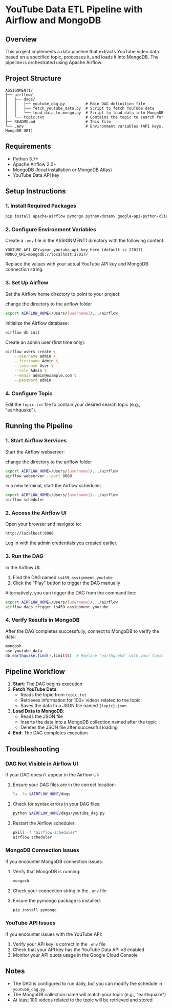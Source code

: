 # YouTube Data ETL Pipeline with Airflow and MongoDB

## Overview

This project implements a data pipeline that extracts YouTube video data based on a specified topic, processes it, and loads it into MongoDB. The pipeline is orchestrated using Apache Airflow.

## Project Structure

```
ASSIGNMENT1/
├── airflow/
│   ├── dags/
│   │   ├── youtube_dag.py         # Main DAG definition file
│   │   ├── fetch_youtube_data.py  # Script to fetch YouTube data
│   │   └── load_data_to_mongo.py  # Script to load data into MongoDB
│   └── topic.txt                  # Contains the topic to search for
├── README.md                      # This file
└── .env                           # Environment variables (API keys, MongoDB URI)
```

## Requirements

- Python 3.7+
- Apache Airflow 2.0+
- MongoDB (local installation or MongoDB Atlas)
- YouTube Data API key

## Setup Instructions

### 1. Install Required Packages

```bash
pip install apache-airflow pymongo python-dotenv google-api-python-client
```

### 2. Configure Environment Variables

Create a `.env` file in the ASSIGNMENT1 directory with the following content:

```
YOUTUBE_API_KEY=your_youtube_api_key_here (default is 27017)
MONGO_URI=mongodb://localhost:27017/
```

Replace the values with your actual YouTube API key and MongoDB connection string.

### 3. Set Up Airflow

Set the Airflow home directory to point to your project:

change the directory to the airflow folder

```bash
export AIRFLOW_HOME=/Users/[username]/.../airflow
```

Initialize the Airflow database:

```bash
airflow db init
```

Create an admin user (first time only):

```bash
airflow users create \
    --username admin \
    --firstname Admin \
    --lastname User \
    --role Admin \
    --email admin@example.com \
    --password admin
```

### 4. Configure Topic

Edit the `topic.txt` file to contain your desired search topic (e.g., "earthquake").

## Running the Pipeline

### 1. Start Airflow Services

Start the Airflow webserver:

change the directory to the airflow folder

```bash
export AIRFLOW_HOME=/Users/[username]/.../airflow
airflow webserver --port 8080
```

In a new terminal, start the Airflow scheduler:

```bash
export AIRFLOW_HOME=/Users/[username]/.../airflow
airflow scheduler
```

### 2. Access the Airflow UI

Open your browser and navigate to:

```
http://localhost:8080
```

Log in with the admin credentials you created earlier.

### 3. Run the DAG

In the Airflow UI:
1. Find the DAG named `is459_assignment_youtube`
2. Click the "Play" button to trigger the DAG manually

Alternatively, you can trigger the DAG from the command line:

```bash
export AIRFLOW_HOME=/Users/[username]/.../airflow   
airflow dags trigger is459_assignment_youtube
```

### 4. Verify Results in MongoDB

After the DAG completes successfully, connect to MongoDB to verify the data:

```bash
mongosh
use youtube_data
db.earthquake.find().limit(5)  # Replace "earthquake" with your topic
```

## Pipeline Workflow

1. **Start**: The DAG begins execution
2. **Fetch YouTube Data**: 
   - Reads the topic from `topic.txt`
   - Retrieves information for 100+ videos related to the topic
   - Saves the data to a JSON file named `{topic}.json`
3. **Load Data to MongoDB**:
   - Reads the JSON file
   - Inserts the data into a MongoDB collection named after the topic
   - Deletes the JSON file after successful loading
4. **End**: The DAG completes execution

## Troubleshooting

### DAG Not Visible in Airflow UI

If your DAG doesn't appear in the Airflow UI:

1. Ensure your DAG files are in the correct location:
   ```bash
   ls -la $AIRFLOW_HOME/dags
   ```

2. Check for syntax errors in your DAG files:
   ```bash
   python $AIRFLOW_HOME/dags/youtube_dag.py
   ```

3. Restart the Airflow scheduler:
   ```bash
   pkill -f "airflow scheduler"
   airflow scheduler
   ```

### MongoDB Connection Issues

If you encounter MongoDB connection issues:

1. Verify that MongoDB is running:
   ```bash
   mongosh
   ```

2. Check your connection string in the `.env` file
3. Ensure the pymongo package is installed:
   ```bash
   pip install pymongo
   ```

### YouTube API Issues

If you encounter issues with the YouTube API:

1. Verify your API key is correct in the `.env` file
2. Check that your API key has the YouTube Data API v3 enabled
3. Monitor your API quota usage in the Google Cloud Console

## Notes

- The DAG is configured to run daily, but you can modify the schedule in `youtube_dag.py`
- The MongoDB collection name will match your topic (e.g., "earthquake")
- At least 100 videos related to the topic will be retrieved and stored

